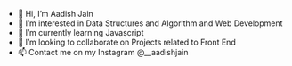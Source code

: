- 👋 Hi, I’m Aadish Jain
- 👀 I’m interested in Data Structures and Algorithm and Web Development
- 🌱 I’m currently learning Javascript
- 💞️ I’m looking to collaborate on Projects related to Front End 
- 📫 Contact me on my Instagram @__aadishjain

<!---
AadishJain249/AadishJain249 is a ✨ special ✨ repository because its `README.md` (this file) appears on your GitHub profile.
You can click the Preview link to take a look at your changes.
--->

